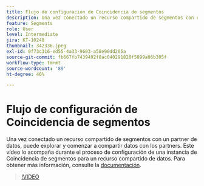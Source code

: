 ```yaml
---
title: Flujo de configuración de Coincidencia de segmentos
description: Una vez conectado un recurso compartido de segmentos con un partner de datos, puede explorar y comenzar a compartir datos con los partners. Este vídeo lo acompaña durante el proceso de ... (las descripciones deben tener entre 60 y 160 caracteres).
feature: Segments
role: User
level: Intermediate
jira: KT-10248
thumbnail: 342336.jpeg
exl-id: 0f73c316-ed55-4a33-9603-a58e90dd205a
source-git-commit: fb667fb7439492f8ac040291820f5899a06b305f
workflow-type: tm+mt
source-wordcount: '89'
ht-degree: 46%

---
```


# Flujo de configuración de Coincidencia de segmentos

Una vez conectado un recurso compartido de segmentos con un partner de datos, puede explorar y comenzar a compartir datos con los partners. Este vídeo lo acompaña durante el proceso de configuración de una instancia de Coincidencia de segmentos para un recurso compartido de datos. Para obtener más información, consulte la [documentación](https://experienceleague.adobe.com/docs/experience-platform/segmentation/ui/segment-match/overview.html?lang=es).

>[!VIDEO](https://video.tv.adobe.com/v/342336/?learn=on&enablevpops)
